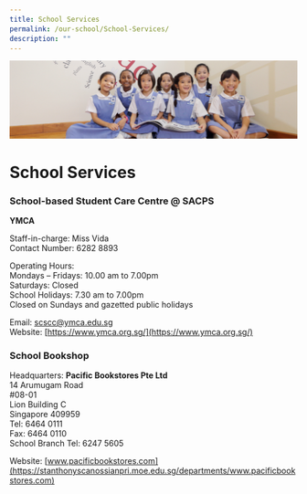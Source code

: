 ```yaml
---
title: School Services
permalink: /our-school/School-Services/
description: ""
---
```

![](/images/UsefulVideos.jpg)

School Services
===============

### **School-based Student Care Centre @ SACPS**

<b>YMCA</b>

Staff-in-charge: Miss Vida  
Contact Number: 6282 8893

Operating Hours:  
Mondays – Fridays: 10.00 am to 7.00pm  
Saturdays: Closed  
School Holidays: 7.30 am to 7.00pm  
Closed on Sundays and gazetted public holidays

Email: [scscc@ymca.edu.sg](mailto:scscc@ymca.edu.sg)  
Website: [https://www.ymca.org.sg/](https://www.ymca.org.sg/)


### **School Bookshop** 

Headquarters:
<b>Pacific Bookstores Pte Ltd</b>  
14 Arumugam Road  
#08-01  
Lion Building C  
Singapore 409959  
Tel: 6464 0111  
Fax: 6464 0110  
School Branch Tel: 6247 5605

Website: [www.pacificbookstores.com](https://stanthonyscanossianpri.moe.edu.sg/departments/www.pacificbookstores.com)